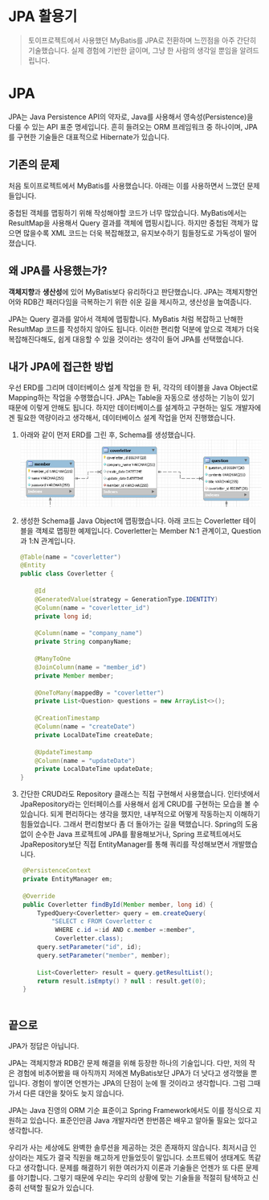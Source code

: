 # JPA 활용기

> 토이프로젝트에서 사용했던 MyBatis를 JPA로 전환하며 느낀점을 아주 간단히 기술했습니다. 실제 경험에 기반한 글이며, 그냥 한 사람의 생각일 뿐임을 알려드립니다.


# JPA

JPA는 Java Persistence API의 약자로, Java를 사용해서 영속성(Persistence)을 다룰 수 있는 API 표준 명세입니다. 흔히 들려오는 ORM 프레임워크 중 하나이며, JPA를 구현한 기술들은 대표적으로 Hibernate가 있습니다.


## 기존의 문제

처음 토이프로젝트에서 MyBatis를 사용했습니다. 아래는 이를 사용하면서 느꼈던 문제들입니다.


중첩된 객체를 맵핑하기 위해 작성해야할 코드가 너무 많았습니다. MyBatis에서는 ResultMap을 사용해서 Query 결과를 객체에 맵핑시킵니다. 하지만 중첩된 객체가 많으면 많을수록 XML 코드는 더욱 복잡해졌고, 유지보수하기 힘들정도로 가독성이 떨어졌습니다. 


## 왜 JPA를 사용했는가?


**객체지향**과 **생산성**에 있어 MyBatis보다 유리하다고 판단했습니다. JPA는 객체지향언어와 RDB간 패러다임을 극복하는기 위한 쉬운 길을 제시하고, 생산성을 높여줍니다.

JPA는 Query 결과를 알아서 객체에 맵핑합니다. MyBatis 처럼 복잡하고 난해한 ResultMap 코드를 작성하지 않아도 됩니다. 이러한 편리함 덕분에 앞으로 객체가 더욱 복잡해진다해도, 쉽게 대응할 수 있을 것이라는 생각이 들어 JPA를 선택했습니다.


## 내가 JPA에 접근한 방법

우선 ERD를 그리며 데이터베이스 설계 작업을 한 뒤, 각각의 테이블을 Java Object로 Mapping하는 작업을 수행했습니다. JPA는 Table을 자동으로 생성하는 기능이 있기 때문에 이렇게 안해도 됩니다. 하지만 데이터베이스를 설계하고 구현하는 일도 개발자에겐 필요한 역량이라고 생각해서, 데이터베이스 설계 작업을 먼저 진행했습니다.

1. 아래와 같이 먼저 ERD를 그린 후, Schema를 생성했습니다.
![ERD](./resource/image/ERD.PNG)

2. 생성한 Schema를 Java Object에 맵핑했습니다. 아래 코드는 Coverletter 테이블을 객체로 맵핑한 예제입니다. Coverletter는 Member N:1 관계이고, Question과 1:N 관계입니다.
    ```java
    @Table(name = "coverletter")
    @Entity
    public class Coverletter {

        @Id
        @GeneratedValue(strategy = GenerationType.IDENTITY)
        @Column(name = "coverletter_id")
        private long id;

        @Column(name = "company_name")
        private String companyName;

        @ManyToOne
        @JoinColumn(name = "member_id")
        private Member member;

        @OneToMany(mappedBy = "coverletter")
        private List<Question> questions = new ArrayList<>();

        @CreationTimestamp
        @Column(name = "createDate")
        private LocalDateTime createDate;

        @UpdateTimestamp
        @Column(name = "updateDate")
        private LocalDateTime updateDate;
    }
    ```

3. 간단한 CRUD라도 Repository 클래스는 직접 구현해서 사용했습니다. 인터넷에서 JpaRepository라는 인터페이스를 사용해서 쉽게 CRUD를 구현하는 모습을 볼 수 있습니다. 되게 편리하다는 생각을 했지만, 내부적으로 어떻게 작동하는지 이해하기 힘들었습니다. 그래서 편리함보다 좀 더 돌아가는 길을 택했습니다. Spring의 도움 없이 순수한 Java 프로젝트에 JPA를 활용해보거나, Spring 프로젝트에서도 JpaRepository보단 직접 EntityManager를 통해 쿼리를 작성해보면서 개발했습니다.


```java
    @PersistenceContext
    private EntityManager em;

    @Override
    public Coverletter findById(Member member, long id) {
        TypedQuery<Coverletter> query = em.createQuery(
            "SELECT c FROM Coverletter c 
             WHERE c.id =:id AND c.member =:member", 
             Coverletter.class);
        query.setParameter("id", id);
        query.setParameter("member", member);

        List<Coverletter> result = query.getResultList();
        return result.isEmpty() ? null : result.get(0);
    }
    
```


## 끝으로

JPA가 정답은 아닙니다. 


JPA는 객체지향과 RDB간 문제 해결을 위해 등장한 하나의 기술입니다. 다만, 저의 작은 경험에 비추어봤을 때 아직까지 저에겐 MyBatis보단 JPA가 더 낫다고 생각했을 뿐입니다. 경험이 쌓이면 언젠가는 JPA의 단점이 눈에 띌 것이라고 생각합니다. 그럼 그때 가서 다른 대안을 찾아도 늦지 않습니다.


JPA는 Java 진영의 ORM 기순 표준이고 Spring Framework에서도 이를 정식으로 지원하고 있습니다. 표준인만큼 Java 개발자라면 한번쯤은 배우고 알아둘 필요는 있다고 생각합니다.


우리가 사는 세상에도 완벽한 솔루션을 제공하는 것은 존재하지 않습니다. 최저시급 인상이라는 제도가 결국 직원을 해고하게 만들었듯이 말입니다. 소프트웨어 생태계도 똑같다고 생각합니다. 문제를 해결하기 위한 여러가지 이론과 기술들은 언젠가 또 다른 문제를 야기합니다. 그렇기 때문에 우리는 우리의 상황에 맞는 기술들을 적절히 탐색하고 신중히 선택할 필요가 있습니다.

